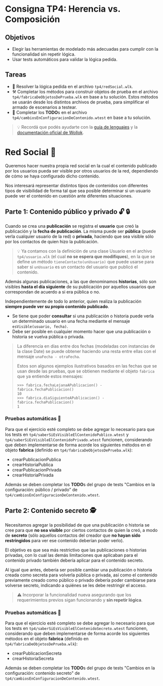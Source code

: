 # Consigna TP4: Herencia vs. Composición

## Objetivos

- Elegir las herramientas de modelado más adecuadas para cumplir con la funcionalidad sin repetir lógica.
- Usar tests automáticos para validar la lógica pedida.

## Tareas

- :dna: Resolver la lógica pedida en el archivo `tp4/redSocial.wlk`.
- :hammer_and_pick: Completar los métodos para construir objetos de prueba en el archivo `tp4/fabricaDeObjetosDePrueba.wlk` en base a tu solución. Estos métodos se usarán desde los distintos archivos de prueba, para simplificar el armado de escenarios a testear.
- :test_tube: Completar los **TODO**s en el archivo `tp4/cambiosEnConfiguracionDeContenido.wtest` en base a tu solución.

> :bulb: Recordá que podés ayudarte con la [guía de lenguajes](https://docs.google.com/document/d/e/2PACX-1vTlLkakSbp6ubcIq00PU4-Z96tg8CUSc8bO793_uftmiGjfkSn7Ug-F_y0-ieIWG6aWfuoHLJrRL8Fd/pub) y la [documentación oficial de Wollok](https://www.wollok.org/documentacion/wollokdoc/).

# Red Social :busts_in_silhouette:

Queremos hacer nuestra propia red social en la cual el contenido publicado por los usuarios pueda ser visible por otros usuarios de la red, dependiendo de cómo se haya configurado dicho contenido.

Nos interesará representar distintos tipos de contenidos con diferentes tipos de visibilidad de forma tal que sea posible determinar si un usuario puede ver el contenido en cuestión ante diferentes situaciones.

## Parte 1: Contenido público y privado :unlock: :lock:

Cuando se crea una **publicación** se registra el **usuario** que creó la publicación y la **fecha de publicación**. La misma puede ser **pública** (puede verla cualquier usuario de la red) o **privada**, haciendo que sea visible sólo por los contactos de quien hizo la publicación.

> :bulb: Ya contamos con la definición de una clase Usuario en el archivo `tp4/usuario.wlk` (el cual **no se espera que modifiques**), en la que se define un método `tieneContacto(unUsuario)` que puede usarse para saber si `unUsuario` es un contacto del usuario que publicó el contenido.

Además algunas publicaciones, a las que denominamos **historias**, sólo son visibles **hasta el día siguiente** de su publicación por aquellos usuarios que correspondan de acuerdo a si era pública o no.

Independientemente de todo lo anterior, quien realiza la publicación **siempre puede ver su propio contenido publicado**.

- Se tiene que poder **consultar** si una publicación o historia puede verla un determinado usuario en una fecha mediante el mensaje `esVisible(usuario, fecha)`.
- Debe ser posible en cualquier momento hacer que una publicación o historia se vuelva pública o privada.

> La diferencia en días entre dos fechas (modeladas con instancias de la clase Date) se puede obtener haciendo una resta entre ellas con el mensaje `unaFecha - otraFecha`.
>
> Estos son algunos ejemplos ilustrativos basados en las fechas que se usan desde las pruebas, que se obtienen mediante el objeto `fabrica` que ya entiende estos mensajes:
>
>
> ```wollok
> >>> fabrica.fechaLejanaAPublicacion() - fabrica.fechaPublicacion()
> 10
> >>> fabrica.diaSiguienteAPublicacion() - fabrica.fechaPublicacion()
> 1
> ```

### Pruebas automáticas :test_tube:

Para que el ejercicio esté completo se debe agregar lo necesario para que los tests en `tp4/saberSiEsVisibleElContenidoPublico.wtest` y `tp4/saberSiEsVisibleElContenidoPrivado.wtest` funcionen,
considerando que deben implementarse de forma acorde los siguientes métodos en el objeto **fabrica** (definido en `tp4/fabricaDeObjetosDePrueba.wlk`):

- crearPublicacionPublica
- crearHistoriaPublica
- crearPublicacionPrivada
- crearHistoriaPrivada

Además se deben completar los **TODO**s del grupo de tests "Cambios en la configuración: público / privado" de `tp4/cambiosEnConfiguracionDeContenido.wtest`.

## Parte 2: Contenido secreto :detective:

Necesitamos agregar la posibilidad de que una publicación o historia se cree para que **no sea visible** por ciertos contactos de quien la creó, a modo de **secreto** (sólo aquellos contactos del creador que **no hayan sido restringidos** para ver ese contenido deberían poder verlo).

El objetivo es que sea más restrictivo que las publicaciones o historias privadas, con lo cual las demás limitaciones que aplicaban para el contenido privado también debería aplicar para el contenido secreto.

Al igual que antes, debería ser posible cambiar una publicación o historia creada como secreta para volverla pública o privada, así como el contenido previamente creado como público o privado debería poder cambiarse para volverse secreto, indicando a quiénes se les debe restringir el acceso.

> :warning: Incorporar la funcionalidad nueva asegurando que los requerimientos previos sigan funcionando y **sin repetir lógica**.

### Pruebas automáticas :test_tube:

Para que el ejercicio esté completo se debe agregar lo necesario para que los tests en `tp4/saberSiEsVisibleElContenidoSecreto.wtest` funcionen,
considerando que deben implementarse de forma acorde los siguientes métodos en el objeto **fabrica** (definido en `tp4/fabricaDeObjetosDePrueba.wlk`):

- crearPublicacionSecreta
- crearHistoriaSecreta

Además se deben completar los **TODO**s del grupo de tests "Cambios en la configuración: contenido secreto" de `tp4/cambiosEnConfiguracionDeContenido.wtest`.